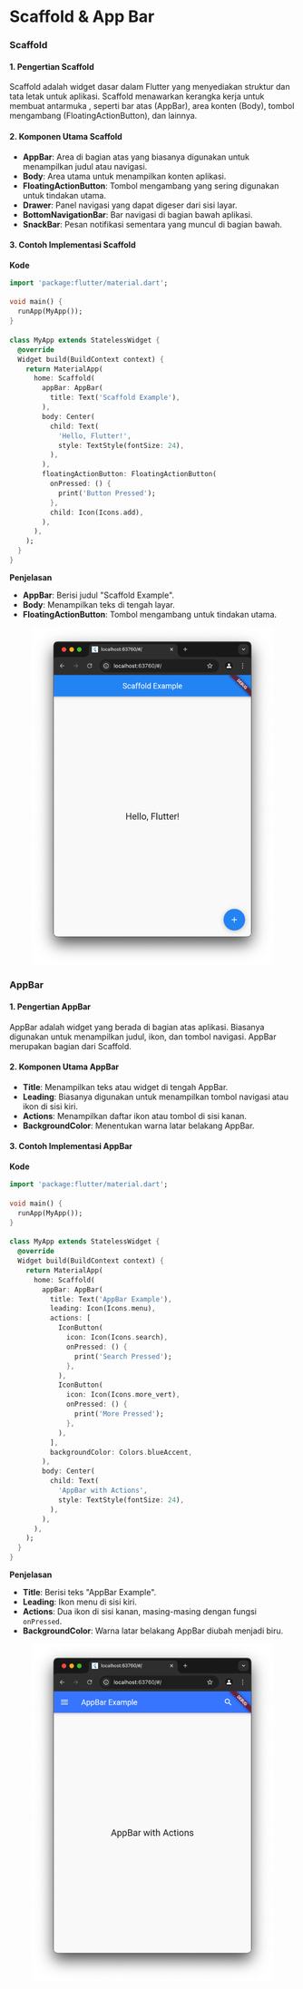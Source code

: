 # Scaffold & App Bar

### **Scaffold**

#### **1. Pengertian Scaffold**

Scaffold adalah widget dasar dalam Flutter yang menyediakan struktur dan tata letak untuk aplikasi. Scaffold menawarkan kerangka kerja untuk membuat antarmuka , seperti bar atas (AppBar), area konten (Body), tombol mengambang (FloatingActionButton), dan lainnya.

#### **2. Komponen Utama Scaffold**

* **AppBar**: Area di bagian atas yang biasanya digunakan untuk menampilkan judul atau navigasi.
* **Body**: Area utama untuk menampilkan konten aplikasi.
* **FloatingActionButton**: Tombol mengambang yang sering digunakan untuk tindakan utama.
* **Drawer**: Panel navigasi yang dapat digeser dari sisi layar.
* **BottomNavigationBar**: Bar navigasi di bagian bawah aplikasi.
* **SnackBar**: Pesan notifikasi sementara yang muncul di bagian bawah.

#### **3. Contoh Implementasi Scaffold**

**Kode**

```dart
import 'package:flutter/material.dart';

void main() {
  runApp(MyApp());
}

class MyApp extends StatelessWidget {
  @override
  Widget build(BuildContext context) {
    return MaterialApp(
      home: Scaffold(
        appBar: AppBar(
          title: Text('Scaffold Example'),
        ),
        body: Center(
          child: Text(
            'Hello, Flutter!',
            style: TextStyle(fontSize: 24),
          ),
        ),
        floatingActionButton: FloatingActionButton(
          onPressed: () {
            print('Button Pressed');
          },
          child: Icon(Icons.add),
        ),
      ),
    );
  }
}
```

**Penjelasan**

* **AppBar**: Berisi judul "Scaffold Example".
* **Body**: Menampilkan teks di tengah layar.
* **FloatingActionButton**: Tombol mengambang untuk tindakan utama.

<figure><img src="../../.gitbook/assets/Screenshot 2024-12-04 at 13.57.55.png" alt=""><figcaption></figcaption></figure>



### **AppBar**

#### **1. Pengertian AppBar**

AppBar adalah widget yang berada di bagian atas aplikasi. Biasanya digunakan untuk menampilkan judul, ikon, dan tombol navigasi. AppBar merupakan bagian dari Scaffold.

#### **2. Komponen Utama AppBar**

* **Title**: Menampilkan teks atau widget di tengah AppBar.
* **Leading**: Biasanya digunakan untuk menampilkan tombol navigasi atau ikon di sisi kiri.
* **Actions**: Menampilkan daftar ikon atau tombol di sisi kanan.
* **BackgroundColor**: Menentukan warna latar belakang AppBar.

#### **3. Contoh Implementasi AppBar**

**Kode**

```dart
import 'package:flutter/material.dart';

void main() {
  runApp(MyApp());
}

class MyApp extends StatelessWidget {
  @override
  Widget build(BuildContext context) {
    return MaterialApp(
      home: Scaffold(
        appBar: AppBar(
          title: Text('AppBar Example'),
          leading: Icon(Icons.menu),
          actions: [
            IconButton(
              icon: Icon(Icons.search),
              onPressed: () {
                print('Search Pressed');
              },
            ),
            IconButton(
              icon: Icon(Icons.more_vert),
              onPressed: () {
                print('More Pressed');
              },
            ),
          ],
          backgroundColor: Colors.blueAccent,
        ),
        body: Center(
          child: Text(
            'AppBar with Actions',
            style: TextStyle(fontSize: 24),
          ),
        ),
      ),
    );
  }
}
```

**Penjelasan**

* **Title**: Berisi teks "AppBar Example".
* **Leading**: Ikon menu di sisi kiri.
* **Actions**: Dua ikon di sisi kanan, masing-masing dengan fungsi `onPressed`.
* **BackgroundColor**: Warna latar belakang AppBar diubah menjadi biru.

<figure><img src="../../.gitbook/assets/Screenshot 2024-12-04 at 13.58.39.png" alt=""><figcaption></figcaption></figure>

